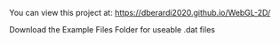 You can view this project at: https://dberardi2020.github.io/WebGL-2D/

Download the Example Files Folder for useable .dat files
